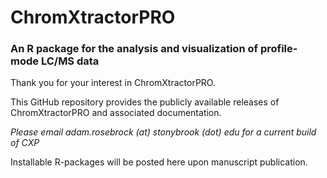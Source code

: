 # ChromXtractorPRO

### An R package for the analysis and visualization of profile-mode LC/MS data

Thank you for your interest in ChromXtractorPRO. 

This GitHub repository provides the publicly available releases of ChromXtractorPRO and associated documentation.  

_Please email adam.rosebrock (at) stonybrook (dot) edu for a current build of CXP_ 

Installable R-packages will be posted here upon manuscript publication. 

